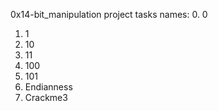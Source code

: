 0x14-bit_manipulation project tasks names:
0. 0
1. 1
2. 10
3. 11
4. 100
5. 101
6. Endianness
7. Crackme3

